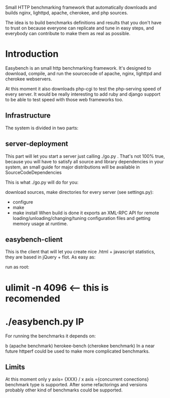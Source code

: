 Small HTTP benchmarking framework that automatically downloads and builds nginx, lighttpd, apache, cherokee, and php sources.

The idea is to build benchmarks definitions and results that you don't have to trust on because everyone can replicate and tune in easy steps, and everybody can contribute to make them as real as possible.

Introduction
============

Easybench is an small http benchmarking framework. It's designed to download, compile, and run the sourcecode of apache, nginx, lighttpd and cherokee webservers.

At this moment it also downloads php-cgi to test the php-serving speed of every server. It would be really interesting to add ruby and django support to be able to test speed with those web frameworks too.

Infrastructure
--------------

The system is divided in two parts:

server-deployment
-----------------

This part will let you start a server just calling ./go.py . That's not 100% true, because you will have to satisfy all source and library dependencies in your system, an small guide for major distributions will be available in SourceCodeDependencies

This is what ./go.py will do for you:

download sources, make directories
for every server (see settings.py):
* configure
* make
* make install
When build is done it exports an XML-RPC API for remote loading/unloading/changing/tuning configuration files and getting memory usage at runtime.

easybench-client
----------------


This is the client that will let you create nice .html + javascript statistics, they are based in jQuery + flot. As easy as:

run as root:

  # ulimit -n 4096 <-- this is recomended
  
  # ./easybench.py IP

For running the benchmarks it depends on:

b (apache benchmark)
herokee-bench (cherokee benchmark)
In a near future httperf could be used to make more complicated benchmarks.

Limits
------

At this moment only y axis= {XXX} / x axis ={concurrent conections} benchmark type is supported. After some refactorings and versions probably other kind of benchmarks could be supported.



